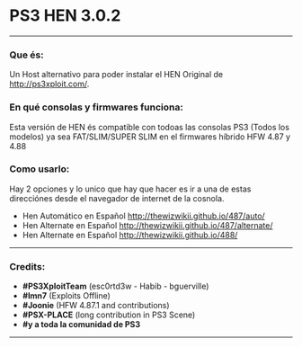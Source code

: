 # PS3 HEN 3.0.2
---

### Que és:

Un Host alternativo para poder instalar el HEN Original de http://ps3xploit.com/.

### En qué consolas y firmwares funciona:

Esta versión de HEN és compatible con todoas las consolas PS3 (Todos los modelos) ya sea FAT/SLIM/SUPER SLIM en el firmwares híbrido HFW 4.87 y 4.88

### Como usarlo:

Hay 2 opciones y lo unico que hay que hacer es ir a una de estas direcciónes desde el navegador de internet de la cosnola.

- Hen Automático en Español http://thewizwikii.github.io/487/auto/
- Hen Alternate en Español http://thewizwikii.github.io/487/alternate/
- Hen Alternate en Español http://thewizwikii.github.io/488/

---

### Credits:

- **#PS3XploitTeam** (esc0rtd3w - Habib - bguerville)
- **#lmn7** (Exploits Offline)
- **#Joonie** (HFW 4.87.1 and contributions)
- **#PSX-PLACE** (long contribution in PS3 Scene)
- **#y a toda la comunidad de PS3**

---
